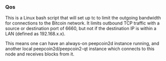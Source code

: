 ### Qos ###

This is a Linux bash script that will set up tc to limit the outgoing bandwidth for connections to the Bitcoin network. It limits outbound TCP traffic with a source or destination port of 6660, but not if the destination IP is within a LAN (defined as 192.168.x.x).

This means one can have an always-on peepcoin2d instance running, and another local peepcoin2d/peepcoin2-qt instance which connects to this node and receives blocks from it.
